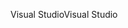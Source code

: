 <span data-ttu-id="cad64-101">Visual Studio</span><span class="sxs-lookup"><span data-stu-id="cad64-101">Visual Studio</span></span>